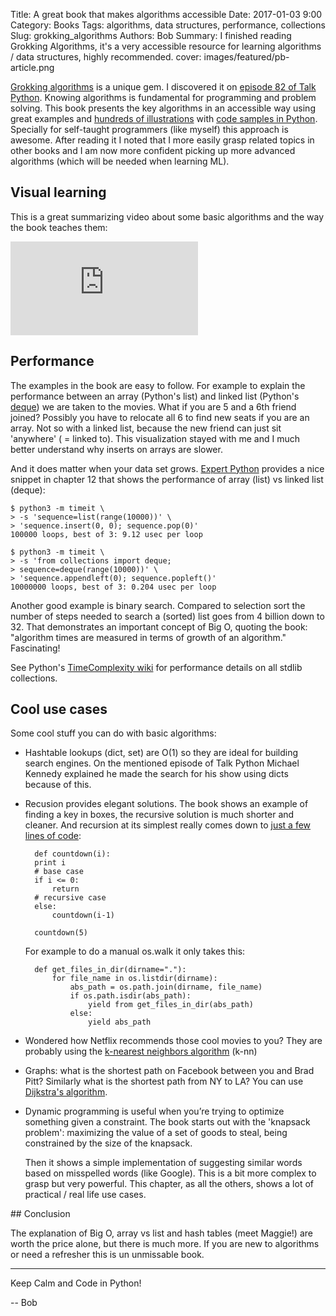 Title: A great book that makes algorithms accessible
Date: 2017-01-03 9:00
Category: Books
Tags: algorithms, data structures, performance, collections
Slug: grokking_algorithms
Authors: Bob
Summary: I finished reading Grokking Algorithms, it's a very accessible resource for learning algorithms / data structures, highly recommended.
cover: images/featured/pb-article.png

[Grokking algorithms](https://www.manning.com/books/grokking-algorithms) is a unique gem. I discovered it on [episode 82 of Talk Python](https://talkpython.fm/episodes/show/82/grokking-algorithms-in-python). Knowing algorithms is fundamental for programming and problem solving. This book presents the key algorithms in an accessible way using great examples and [hundreds of illustrations](https://github.com/egonSchiele/grokking_algorithms/tree/master/images) with [code samples in Python](https://github.com/egonSchiele/grokking_algorithms). Specially for self-taught programmers (like myself) this approach is awesome. After reading it I noted that I more easily grasp related topics in other books and I am now more confident picking up more advanced algorithms (which will be needed when learning ML).

## Visual learning

This is a great summarizing video about some basic algorithms and the way the book teaches them:

<div class="container">
<iframe src="https://www.youtube.com/embed/oo_sb4luiPo" frameborder="0" allowfullscreen class="video"></iframe>
</div>

## Performance 

The examples in the book are easy to follow. For example to explain the performance between an array (Python's list) and linked list (Python's [deque](http://pybit.es/collections-deque.html)) we are taken to the movies. What if you are 5 and a 6th friend joined? Possibly you have to relocate all 6 to find new seats if you are an array. Not so with a linked list, because the new friend can just sit 'anywhere' ( = linked to). This visualization stayed with me and I much better understand why inserts on arrays are slower.

And it does matter when your data set grows. [Expert Python](https://www.amazon.com/Expert-Python-Programming-Michal-Jaworski/dp/1785886851/ref=sr_1_1?ie=UTF8&qid=1483428099&sr=8-1&keywords=expert+python) provides a nice snippet in chapter 12 that shows the performance of array (list) vs linked list (deque):

	$ python3 -m timeit \
	> -s 'sequence=list(range(10000))' \
	> 'sequence.insert(0, 0); sequence.pop(0)'
	100000 loops, best of 3: 9.12 usec per loop

	$ python3 -m timeit \
	> -s 'from collections import deque; 
	> sequence=deque(range(10000))' \
	> 'sequence.appendleft(0); sequence.popleft()'
	10000000 loops, best of 3: 0.204 usec per loop

Another good example is binary search. Compared to selection sort the number of steps needed to search a (sorted) list goes from 4 billion down to 32. That demonstrates an important concept of Big O, quoting the book: "algorithm times are measured in terms of growth of an algorithm." Fascinating! 

See Python's [TimeComplexity wiki](https://wiki.python.org/moin/TimeComplexity) for performance details on all stdlib collections.

## Cool use cases

Some cool stuff you can do with basic algorithms: 

* Hashtable lookups (dict, set) are O(1) so they are ideal for building search engines. On the mentioned episode of Talk Python Michael Kennedy explained he made the search for his show using dicts because of this.

* Recusion provides elegant solutions. The book shows an example of finding a key in boxes, the recursive solution is much shorter and cleaner. And recursion at its simplest really comes down to [just a few lines of code](https://github.com/egonSchiele/grokking_algorithms/blob/master/03_recursion/python/01_countdown.py):

		def countdown(i):
		print i
		# base case
		if i <= 0:
			return
		# recursive case
		else:
			countdown(i-1)

		countdown(5)

	For example to do a manual os.walk it only takes this: 

		def get_files_in_dir(dirname="."):
			for file_name in os.listdir(dirname):
				abs_path = os.path.join(dirname, file_name)
				if os.path.isdir(abs_path):
					yield from get_files_in_dir(abs_path)
				else:
					yield abs_path

* Wondered how Netflix recommends those cool movies to you? They are probably using the [k-nearest neighbors algorithm](https://en.wikipedia.org/wiki/K-nearest_neighbors_algorithm) (k-nn) 

* Graphs: what is the shortest path on Facebook between you and Brad Pitt? Similarly what is the shortest path from NY to LA? You can use [Dijkstra's algorithm](https://en.wikipedia.org/wiki/Dijkstra's_algorithm).

* Dynamic programming is useful when you’re trying to optimize something given a constraint. The book starts out with the 'knapsack problem': maximizing the value of a set of goods to steal, being constrained by the size of the knapsack. 

	Then it shows a simple implementation of suggesting similar words based on misspelled words (like Google). This is a bit more complex to grasp but very powerful. This chapter, as all the others, shows a lot of practical / real life use cases.

## Conclusion

The explanation of Big O, array vs list and hash tables (meet Maggie!) are worth the price alone, but there is much more. If you are new to algorithms or need a refresher this is un unmissable book.

---

Keep Calm and Code in Python!

-- Bob
